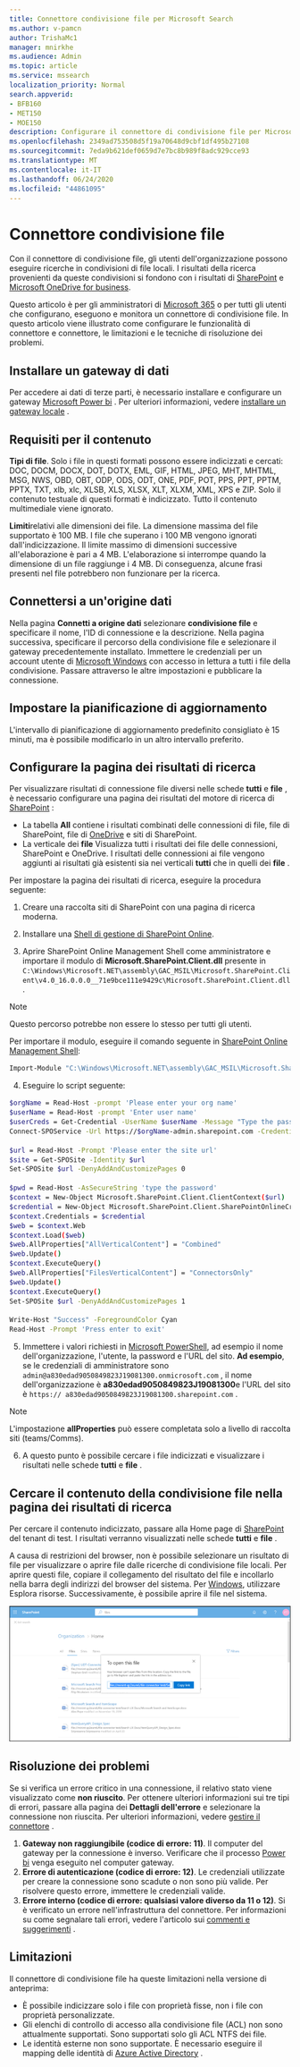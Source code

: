 ```yaml
---
title: Connettore condivisione file per Microsoft Search
ms.author: v-pamcn
author: TrishaMc1
manager: mnirkhe
ms.audience: Admin
ms.topic: article
ms.service: mssearch
localization_priority: Normal
search.appverid:
- BFB160
- MET150
- MOE150
description: Configurare il connettore di condivisione file per Microsoft Search.
ms.openlocfilehash: 2349ad753508d5f19a70648d9cbf1df495b27108
ms.sourcegitcommit: 7eda9b621def0659d7e7bc8b989f8adc929cce93
ms.translationtype: MT
ms.contentlocale: it-IT
ms.lasthandoff: 06/24/2020
ms.locfileid: "44861095"
---
```

# <a name="file-share-connector"></a>Connettore condivisione file

Con il connettore di condivisione file, gli utenti dell'organizzazione possono eseguire ricerche in condivisioni di file locali. I risultati della ricerca provenienti da queste condivisioni si fondono con i risultati di [SharePoint](http://sharepoint.com/) e [Microsoft OneDrive for business](https://onedrive.live.com/about/business/).

Questo articolo è per gli amministratori di [Microsoft 365](https://www.microsoft.com/microsoft-365) o per tutti gli utenti che configurano, eseguono e monitora un connettore di condivisione file. In questo articolo viene illustrato come configurare le funzionalità di connettore e connettore, le limitazioni e le tecniche di risoluzione dei problemi.

## <a name="install-a-data-gateway"></a>Installare un gateway di dati
Per accedere ai dati di terze parti, è necessario installare e configurare un gateway [Microsoft Power bi](https://msit.powerbi.com/) . Per ulteriori informazioni, vedere [installare un gateway locale](https://docs.microsoft.com/data-integration/gateway/service-gateway-install) .  

## <a name="content-requirements"></a>Requisiti per il contenuto
**Tipi di file**. Solo i file in questi formati possono essere indicizzati e cercati: DOC, DOCM, DOCX, DOT, DOTX, EML, GIF, HTML, JPEG, MHT, MHTML, MSG, NWS, OBD, OBT, ODP, ODS, ODT, ONE, PDF, POT, PPS, PPT, PPTM, PPTX, TXT, xlb, xlc, XLSB, XLS, XLSX, XLT, XLXM, XML, XPS e ZIP. Solo il contenuto testuale di questi formati è indicizzato. Tutto il contenuto multimediale viene ignorato.
 
**Limiti**relativi alle dimensioni dei file. La dimensione massima del file supportato è 100 MB. I file che superano i 100 MB vengono ignorati dall'indicizzazione. Il limite massimo di dimensioni successive all'elaborazione è pari a 4 MB. L'elaborazione si interrompe quando la dimensione di un file raggiunge i 4 MB. Di conseguenza, alcune frasi presenti nel file potrebbero non funzionare per la ricerca.

## <a name="connect-to-a-data-source"></a>Connettersi a un'origine dati
Nella pagina **Connetti a origine dati** selezionare **condivisione file** e specificare il nome, l'ID di connessione e la descrizione. Nella pagina successiva, specificare il percorso della condivisione file e selezionare il gateway precedentemente installato. Immettere le credenziali per un account utente di [Microsoft Windows](https://microsoft.com/windows) con accesso in lettura a tutti i file della condivisione. Passare attraverso le altre impostazioni e pubblicare la connessione.

## <a name="set-the-refresh-schedule"></a>Impostare la pianificazione di aggiornamento
L'intervallo di pianificazione di aggiornamento predefinito consigliato è 15 minuti, ma è possibile modificarlo in un altro intervallo preferito.

## <a name="set-up-your-search-results-page"></a>Configurare la pagina dei risultati di ricerca
Per visualizzare risultati di connessione file diversi nelle schede **tutti** e **file** , è necessario configurare una pagina dei risultati del motore di ricerca di [SharePoint](http://sharepoint.com/) :
- La tabella **All** contiene i risultati combinati delle connessioni di file, file di SharePoint, file di [OneDrive](https://onedrive.live.com/about/business/) e siti di SharePoint. 
- La verticale dei **file** Visualizza tutti i risultati dei file delle connessioni, SharePoint e OneDrive.
I risultati delle connessioni ai file vengono aggiunti ai risultati già esistenti sia nei verticali **tutti** che in quelli dei **file** .

Per impostare la pagina dei risultati di ricerca, eseguire la procedura seguente:
1. Creare una raccolta siti di SharePoint con una pagina di ricerca moderna.

2. Installare una [Shell di gestione di SharePoint Online](https://www.microsoft.com/download/details.aspx?id=35588).

3. Aprire SharePoint Online Management Shell come amministratore e importare il modulo di **Microsoft.SharePoint.Client.dll** presente in `C:\Windows\Microsoft.NET\assembly\GAC_MSIL\Microsoft.SharePoint.Client\v4.0_16.0.0.0__71e9bce111e9429c\Microsoft.SharePoint.Client.dll` .

> [!NOTE]
> Questo percorso potrebbe non essere lo stesso per tutti gli utenti.

Per importare il modulo, eseguire il comando seguente in [SharePoint Online Management Shell](https://www.microsoft.com/download/details.aspx?id=35588):
```bash
Import-Module "C:\Windows\Microsoft.NET\assembly\GAC_MSIL\Microsoft.SharePoint.Client\v4.0_16.0.0.0__71e9bce111e9429c\Microsoft.SharePoint.Client.dll" 
```

4. Eseguire lo script seguente:
```bash
$orgName = Read-Host -prompt 'Please enter your org name'
$userName = Read-Host -prompt 'Enter user name'
$userCreds = Get-Credential -UserName $userName -Message "Type the password"
Connect-SPOService -Url https://$orgName-admin.sharepoint.com -Credential $userCreds

$url = Read-Host -Prompt 'Please enter the site url'
$site = Get-SPOSite -Identity $url
Set-SPOSite $url -DenyAddAndCustomizePages 0

$pwd = Read-Host -AsSecureString 'type the password'
$context = New-Object Microsoft.SharePoint.Client.ClientContext($url)
$credential = New-Object Microsoft.SharePoint.Client.SharePointOnlineCredentials($userName, $pwd)
$context.Credentials = $credential
$web = $context.Web
$context.Load($web)
$web.AllProperties["AllVerticalContent"] = "Combined"
$web.Update()
$context.ExecuteQuery()
$web.AllProperties["FilesVerticalContent"] = "ConnectorsOnly"
$web.Update()
$context.ExecuteQuery()
Set-SPOSite $url -DenyAddAndCustomizePages 1

Write-Host "Success" -ForegroundColor Cyan
Read-Host -Prompt 'Press enter to exit'
```

5. Immettere i valori richiesti in [Microsoft PowerShell](https://microsoft.com/powershell), ad esempio il nome dell'organizzazione, l'utente, la password e l'URL del sito. **Ad esempio**, se le credenziali di amministratore sono `admin@a830edad9050849823J19081300.onmicrosoft.com` , il nome dell'organizzazione è **a830edad9050849823J19081300**e l'URL del sito è `https:// a830edad9050849823J19081300.sharepoint.com` .

> [!NOTE]
> L'impostazione **allProperties** può essere completata solo a livello di raccolta siti (teams/Comms).

6. A questo punto è possibile cercare i file indicizzati e visualizzare i risultati nelle schede **tutti** e **file** .

## <a name="search-for-file-share-content-in-the-search-results-page"></a>Cercare il contenuto della condivisione file nella pagina dei risultati di ricerca
Per cercare il contenuto indicizzato, passare alla Home page di [SharePoint](http://sharepoint.com/) del tenant di test. I risultati verranno visualizzati nelle schede **tutti** e **file** .

A causa di restrizioni del browser, non è possibile selezionare un risultato di file per visualizzare o aprire file dalle ricerche di condivisione file locali. Per aprire questi file, copiare il collegamento del risultato del file e incollarlo nella barra degli indirizzi del browser del sistema. Per [Windows](https://microsoft.com/windows), utilizzare Esplora risorse. Successivamente, è possibile aprire il file nel sistema.

![Ricerca di SharePoint con la finestra di dialogo Copia collegamento aperta.](media/fileshare-search.png)

## <a name="troubleshooting"></a>Risoluzione dei problemi
Se si verifica un errore critico in una connessione, il relativo stato viene visualizzato come **non riuscito**. Per ottenere ulteriori informazioni sui tre tipi di errori, passare alla pagina dei **Dettagli dell'errore** e selezionare la connessione non riuscita. Per ulteriori informazioni, vedere [gestire il connettore](manage-connector.md) .
1. **Gateway non raggiungibile (codice di errore: 11)**. Il computer del gateway per la connessione è inverso. Verificare che il processo [Power bi](https://msit.powerbi.com/) venga eseguito nel computer gateway.
2. **Errore di autenticazione (codice di errore: 12)**. Le credenziali utilizzate per creare la connessione sono scadute o non sono più valide. Per risolvere questo errore, immettere le credenziali valide.
3. **Errore interno (codice di errore: qualsiasi valore diverso da 11 o 12)**. Si è verificato un errore nell'infrastruttura del connettore. Per informazioni su come segnalare tali errori, vedere l'articolo sui [commenti e suggerimenti](connectors-feedback.md) .

## <a name="limitations"></a>Limitazioni
Il connettore di condivisione file ha queste limitazioni nella versione di anteprima:
* È possibile indicizzare solo i file con proprietà fisse, non i file con proprietà personalizzate.
* Gli elenchi di controllo di accesso alla condivisione file (ACL) non sono attualmente supportati. Sono supportati solo gli ACL NTFS dei file.
* Le identità esterne non sono supportate. È necessario eseguire il mapping delle identità di [Azure Active Directory](https://docs.microsoft.com/azure/active-directory/) .

